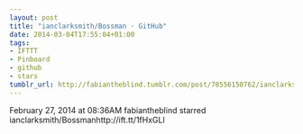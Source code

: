 ```yaml
---
layout: post
title: "ianclarksmith/Bossman · GitHub"
date: 2014-03-04T17:55:04+01:00
tags:
- IFTTT
- Pinboard
- github
- stars
tumblr_url: http://fabiantheblind.tumblr.com/post/78556150762/ianclarksmith-bossman-github
---
```

February 27, 2014 at 08:36AM
fabiantheblind starred ianclarksmith/Bossmanhttp://ift.tt/1fHxGLl
